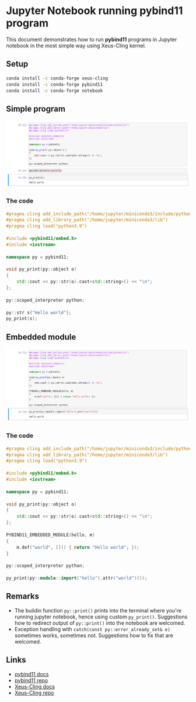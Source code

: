 # Jupyter Notebook running pybind11 program

This document demonstrates how to run **pybind11** programs in Jupyter notebook in the most simple way using Xeus-Cling kernel.

## Setup
```bash
conda install -c conda-forge xeus-cling
conda install -c conda-forge pybind11
conda install -c conda-forge notebook
```

## Simple program
![pybind11](pybind11.png)

### The code

```c++
#pragma cling add_include_path("/home/jupyter/miniconda3/include/python3.9/")
#pragma cling add_library_path("/home/jupyter/miniconda3/lib")
#pragma cling load("python3.9")

#include <pybind11/embed.h>
#include <iostream>

namespace py = pybind11;

void py_print(py::object o)
{
    std::cout << py::str(o).cast<std::string>() << "\n";
};

py::scoped_interpreter python;

py::str s{"Hello world"};
py_print(s);
```

## Embedded module
![embed](embed.png)

### The code
```c++
#pragma cling add_include_path("/home/jupyter/miniconda3/include/python3.9/")
#pragma cling add_library_path("/home/jupyter/miniconda3/lib")
#pragma cling load("python3.9")

#include <pybind11/embed.h>
#include <iostream>

namespace py = pybind11;

void py_print(py::object o)
{
    std::cout << py::str(o).cast<std::string>() << "\n";
};

PYBIND11_EMBEDDED_MODULE(hello, m)
{
    m.def("world", []() { return "Hello world"; });
}

py::scoped_interpreter python;

py_print(py::module::import("hello").attr("world")());
```


## Remarks
* The buildin function `py::print()` prints into the terminal where you're running jupyter notebook, hence using custom `py_print()`.
  Suggestions how to redirect output of `py::print()` into the notebook are welcomed.
* Exception handling with `catch(const py::error_already_set& e)` sometimes works, sometimes not.
  Suggestions how to fix that are welcomed.

## Links
* [pybind11 docs](https://pybind11.readthedocs.io/)
* [pybind11 repo](https://github.com/pybind/pybind11)
* [Xeus-Cling docs](https://xeus-cling.readthedocs.io/)
* [Xeus-Cling repo](https://github.com/jupyter-xeus/xeus-cling)
